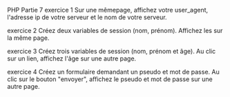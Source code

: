 PHP Partie 7
exercice 1
Sur une mêmepage, affichez votre user_agent, l'adresse ip de votre serveur et le nom de votre serveur.

exercice 2
Créez deux variables de session (nom, prénom). Affichez les sur la même page.

exercice 3
Créez trois variables de session (nom, prénom et âge). Au clic sur un lien, affichez l'âge sur une autre page.

exercice 4
Créez un formulaire demandant un pseudo et mot de passe. Au clic sur le bouton "envoyer", affichez le pseudo et mot de passe sur une autre page.